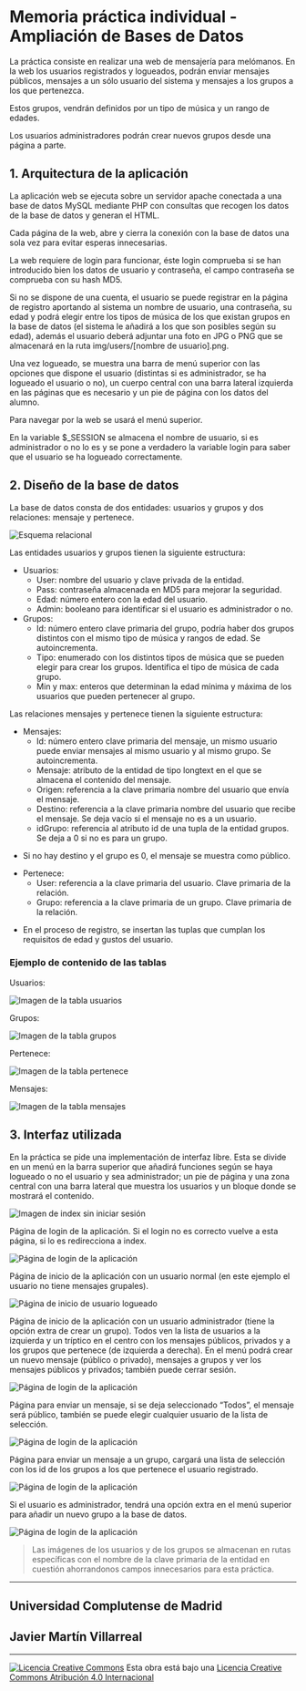<!--
Esta obra está bajo una licencia Licencia Creative Commons Atribución 4.0 Internacional.
Licencia: http://creativecommons.org/licenses/by/4.0/
-->
# Memoria práctica individual - Ampliación de Bases de Datos

La práctica consiste en realizar una web de mensajería para melómanos. En la web los usuarios registrados y logueados, podrán enviar mensajes públicos, mensajes a un sólo usuario del sistema y mensajes a los grupos a los que pertenezca.

Estos grupos, vendrán definidos por un tipo de música y un rango de edades.

Los usuarios administradores podrán crear nuevos grupos desde una página a parte.

## 1. Arquitectura de la aplicación

La aplicación web se ejecuta sobre un servidor apache conectada a una base de datos MySQL mediante PHP con consultas que recogen los datos de la base de datos y generan el HTML.

Cada página de la web, abre y cierra la conexión con la base de datos una sola vez para evitar esperas innecesarias.

La web requiere de login para funcionar, éste login comprueba si se han introducido bien los datos de usuario y contraseña, el campo contraseña se comprueba con su hash MD5.

Si no se dispone de una cuenta, el usuario se puede registrar en la página de registro aportando al sistema un nombre de usuario, una contraseña, su edad y podrá elegir entre los tipos de música de los que existan grupos en la base de datos (el sistema le añadirá a los que son posibles según su edad), además el usuario deberá adjuntar una foto en JPG o PNG que se almacenará en la ruta img/users/[nombre de usuario].png.

Una vez logueado, se muestra una barra de menú superior con las opciones que dispone el usuario (distintas si es administrador, se ha logueado el usuario o no), un cuerpo central con una barra lateral izquierda en las páginas que es necesario y un pie de página con los datos del alumno.

Para navegar por la web se usará el menú superior.

En la variable $_SESSION se almacena el nombre de usuario, si es administrador o no lo es y se pone a verdadero la variable login para saber que el usuario se ha logueado correctamente.


## 2. Diseño de la base de datos


La base de datos consta de dos entidades: usuarios y grupos y dos relaciones: mensaje y pertenece.

![Esquema relacional](https://github.com/javimv36/ABD/blob/master/melomanos/img/files/relacion.png?raw=true)

Las entidades usuarios y grupos tienen la siguiente estructura:

- Usuarios:
    - User: nombre del usuario y clave privada de la entidad.
    - Pass: contraseña almacenada en MD5 para mejorar la seguridad.
    - Edad: número entero con la edad del usuario.
    - Admin: booleano para identificar si el usuario es administrador o no.
- Grupos:
    - Id: número entero clave primaria del grupo, podría haber dos grupos distintos con el mismo tipo de música y rangos de edad. Se autoincrementa.
    - Tipo: enumerado con los distintos tipos de música que se pueden elegir para crear los grupos. Identifica el tipo de música de cada grupo.
    - Min y max: enteros que determinan la edad mínima y máxima de los usuarios que pueden pertenecer al grupo.

Las relaciones mensajes y pertenece tienen la siguiente estructura:

- Mensajes:
    - Id:  número entero clave primaria del mensaje, un mismo usuario puede enviar mensajes al mismo usuario y al mismo grupo. Se autoincrementa.
    - Mensaje: atributo de la entidad de tipo longtext en el que se almacena el contenido del mensaje.
    - Origen: referencia a la clave primaria nombre del usuario que envía el mensaje.
    - Destino: referencia a la clave primaria  nombre del usuario que recibe el mensaje. Se deja vacío si el mensaje no es a un usuario.
    - idGrupo: referencia al atributo id de una tupla de la entidad grupos. Se deja a 0 si no es para un grupo.

* Si no hay destino y el grupo es 0, el mensaje se muestra como público.

- Pertenece:
    - User: referencia a la clave primaria del usuario. Clave primaria de la relación.
    - Grupo: referencia a la clave primaria de un grupo. Clave primaria de la relación.
* En el proceso de registro, se insertan las tuplas que cumplan los requisitos de edad y gustos del usuario.

### Ejemplo de contenido de las tablas

Usuarios:

![Imagen de la tabla usuarios](https://github.com/javimv36/ABD/blob/master/melomanos/img/files/tablaUser.png)

Grupos:

![Imagen de la tabla grupos](https://github.com/javimv36/ABD/blob/master/melomanos/img/files/tablaGrupos.png)

Pertenece:

![Imagen de la tabla pertenece](https://github.com/javimv36/ABD/blob/master/melomanos/img/files/tablaPertenece.png)

Mensajes:

![Imagen de la tabla mensajes](https://github.com/javimv36/ABD/blob/master/melomanos/img/files/tablaMensajes.png)

## 3. Interfaz utilizada

En la práctica se pide una implementación de interfaz libre. Esta se divide en un menú en la barra superior que añadirá funciones según se haya logueado o no el usuario y sea administrador; un pie de página y una zona central con una barra lateral que muestra los usuarios y un bloque donde se mostrará el contenido.

![Imagen de index sin iniciar sesión](https://github.com/javimv36/ABD/blob/master/melomanos/img/files/indexNologged.png)

Página de login de la aplicación. Si el login no es correcto vuelve a esta página, si lo es redirecciona a index.

![Página de login de la aplicación](https://github.com/javimv36/ABD/blob/master/melomanos/img/files/login.png)

Página de inicio de la aplicación con un usuario normal (en este ejemplo el usuario no tiene mensajes grupales).

![Página de inicio de usuario logueado](https://github.com/javimv36/ABD/blob/master/melomanos/img/files/userindex.png)

Página de inicio de la aplicación con un usuario administrador (tiene la opción extra de crear un grupo). Todos ven la lista de usuarios a la izquierda y un tríptico en el centro con los mensajes públicos, privados y a los grupos que pertenece (de izquierda a derecha). En el menú podrá crear un nuevo mensaje (público o privado), mensajes a grupos y ver los mensajes públicos y privados; también puede cerrar sesión.

![Página de login de la aplicación](https://github.com/javimv36/ABD/blob/master/melomanos/img/files/adminindex.png)

Página para enviar un mensaje, si se deja seleccionado “Todos”, el mensaje será público, también se puede elegir cualquier usuario de la lista de selección.

![Página de login de la aplicación](https://github.com/javimv36/ABD/blob/master/melomanos/img/files/mensaje.png)

Página para enviar un mensaje a un grupo, cargará una lista de selección con los id de los grupos a los que pertenece el usuario registrado.

![Página de login de la aplicación](https://github.com/javimv36/ABD/blob/master/melomanos/img/files/mensajegrupo.png)

Si el usuario es administrador, tendrá una opción extra en el menú superior para añadir un nuevo grupo a la base de datos.

![Página de login de la aplicación](https://github.com/javimv36/ABD/blob/master/melomanos/img/files/creargrupo.png)

> Las imágenes de los usuarios y de los grupos se almacenan en rutas específicas con el nombre de la clave primaria de la entidad en cuestión ahorrandonos campos innecesarios para esta práctica.

---

## Universidad Complutense de Madrid
## Javier Martín Villarreal

---

[![Licencia Creative Commons](https://i.creativecommons.org/l/by/4.0/88x31.png)](http://creativecommons.org/licenses/by/4.0/)
Esta obra está bajo una  [Licencia Creative Commons Atribución 4.0 Internacional](http://creativecommons.org/licenses/by/4.0/)
